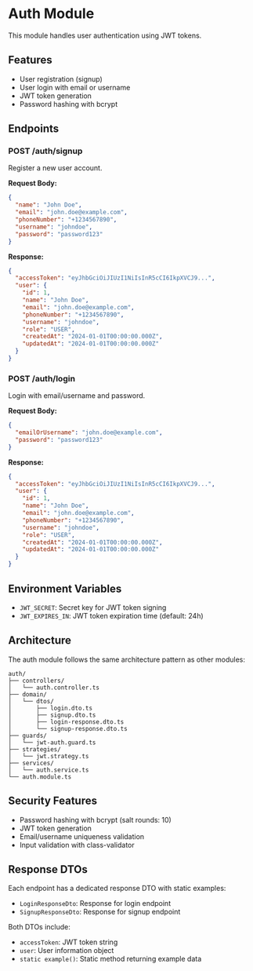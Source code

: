 # Auth Module

This module handles user authentication using JWT tokens.

## Features

- User registration (signup)
- User login with email or username
- JWT token generation
- Password hashing with bcrypt

## Endpoints

### POST /auth/signup
Register a new user account.

**Request Body:**
```json
{
  "name": "John Doe",
  "email": "john.doe@example.com",
  "phoneNumber": "+1234567890",
  "username": "johndoe",
  "password": "password123"
}
```

**Response:**
```json
{
  "accessToken": "eyJhbGciOiJIUzI1NiIsInR5cCI6IkpXVCJ9...",
  "user": {
    "id": 1,
    "name": "John Doe",
    "email": "john.doe@example.com",
    "phoneNumber": "+1234567890",
    "username": "johndoe",
    "role": "USER",
    "createdAt": "2024-01-01T00:00:00.000Z",
    "updatedAt": "2024-01-01T00:00:00.000Z"
  }
}
```

### POST /auth/login
Login with email/username and password.

**Request Body:**
```json
{
  "emailOrUsername": "john.doe@example.com",
  "password": "password123"
}
```

**Response:**
```json
{
  "accessToken": "eyJhbGciOiJIUzI1NiIsInR5cCI6IkpXVCJ9...",
  "user": {
    "id": 1,
    "name": "John Doe",
    "email": "john.doe@example.com",
    "phoneNumber": "+1234567890",
    "username": "johndoe",
    "role": "USER",
    "createdAt": "2024-01-01T00:00:00.000Z",
    "updatedAt": "2024-01-01T00:00:00.000Z"
  }
}
```

## Environment Variables

- `JWT_SECRET`: Secret key for JWT token signing
- `JWT_EXPIRES_IN`: JWT token expiration time (default: 24h)

## Architecture

The auth module follows the same architecture pattern as other modules:

```
auth/
├── controllers/
│   └── auth.controller.ts
├── domain/
│   └── dtos/
│       ├── login.dto.ts
│       ├── signup.dto.ts
│       ├── login-response.dto.ts
│       └── signup-response.dto.ts
├── guards/
│   └── jwt-auth.guard.ts
├── strategies/
│   └── jwt.strategy.ts
├── services/
│   └── auth.service.ts
└── auth.module.ts
```

## Security Features

- Password hashing with bcrypt (salt rounds: 10)
- JWT token generation
- Email/username uniqueness validation
- Input validation with class-validator

## Response DTOs

Each endpoint has a dedicated response DTO with static examples:

- `LoginResponseDto`: Response for login endpoint
- `SignupResponseDto`: Response for signup endpoint

Both DTOs include:
- `accessToken`: JWT token string
- `user`: User information object
- `static example()`: Static method returning example data 